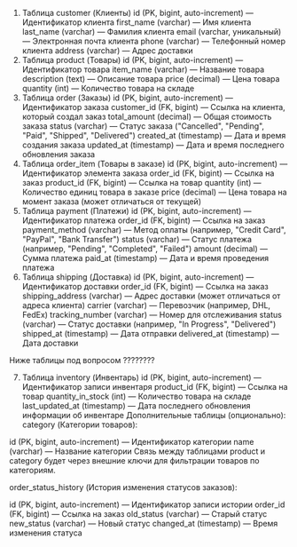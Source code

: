 1. Таблица customer (Клиенты)
   id (PK, bigint, auto-increment) — Идентификатор клиента
   first_name (varchar) — Имя клиента
   last_name (varchar) — Фамилия клиента
   email (varchar, уникальный) — Электронная почта клиента
   phone (varchar) — Телефонный номер клиента
   address (varchar) — Адрес доставки
2. Таблица product (Товары)
   id (PK, bigint, auto-increment) — Идентификатор товара
   item_name (varchar) — Название товара
   description (text) — Описание товара
   price (decimal) — Цена товара
   quantity (int) — Количество товара на складе
3. Таблица order (Заказы)
   id (PK, bigint, auto-increment) — Идентификатор заказа
   customer_id (FK, bigint) — Ссылка на клиента, который создал заказ
   total_amount (decimal) — Общая стоимость заказа
   status (varchar) — Статус заказа ("Cancelled", "Pending", "Paid", "Shipped", "Delivered")
   created_at (timestamp) — Дата и время создания заказа
   updated_at (timestamp) — Дата и время последнего обновления заказа
4. Таблица order_item (Товары в заказе)
   id (PK, bigint, auto-increment) — Идентификатор элемента заказа
   order_id (FK, bigint) — Ссылка на заказ
   product_id (FK, bigint) — Ссылка на товар
   quantity (int) — Количество единиц товара в заказе
   price (decimal) — Цена товара на момент заказа (может отличаться от текущей)
5. Таблица payment (Платежи)
   id (PK, bigint, auto-increment) — Идентификатор платежа
   order_id (FK, bigint) — Ссылка на заказ
   payment_method (varchar) — Метод оплаты (например, "Credit Card", "PayPal", "Bank Transfer")
   status (varchar) — Статус платежа (например, "Pending", "Completed", "Failed")
   amount (decimal) — Сумма платежа
   paid_at (timestamp) — Дата и время проведения платежа
6. Таблица shipping (Доставка)
   id (PK, bigint, auto-increment) — Идентификатор доставки
   order_id (FK, bigint) — Ссылка на заказ
   shipping_address (varchar) — Адрес доставки (может отличаться от адреса клиента)
   carrier (varchar) — Перевозчик (например, DHL, FedEx)
   tracking_number (varchar) — Номер для отслеживания
   status (varchar) — Статус доставки (например, "In Progress", "Delivered")
   shipped_at (timestamp) — Дата отправки
   delivered_at (timestamp) — Дата доставки

Ниже таблицы под вопросом ????????

7. Таблица inventory (Инвентарь)
   id (PK, bigint, auto-increment) — Идентификатор записи инвентаря
   product_id (FK, bigint) — Ссылка на товар
   quantity_in_stock (int) — Количество товара на складе
   last_updated_at (timestamp) — Дата последнего обновления информации об инвентаре
   Дополнительные таблицы (опционально):
   category (Категории товаров):

id (PK, bigint, auto-increment) — Идентификатор категории
name (varchar) — Название категории
Связь между таблицами product и category будет через внешние ключи для фильтрации товаров по категориям.

order_status_history (История изменения статусов заказов):

id (PK, bigint, auto-increment) — Идентификатор записи истории
order_id (FK, bigint) — Ссылка на заказ
old_status (varchar) — Старый статус
new_status (varchar) — Новый статус
changed_at (timestamp) — Время изменения статуса